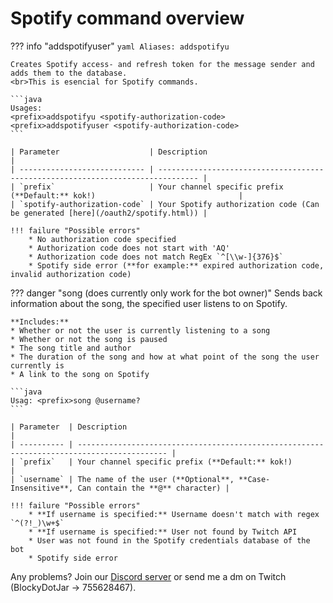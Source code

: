 # Spotify command overview

??? info "addspotifyuser"
    ```yaml
    Aliases: addspotifyu
    ```

    Creates Spotify access- and refresh token for the message sender and adds them to the database.
    <br>This is esencial for Spotify commands.

    ```java
    Usages:
    <prefix>addspotifyu <spotify-authorization-code>
    <prefix>addspotifyuser <spotify-authorization-code>
    ```

    | Parameter   		           | Description                                                                     |
    | ---------------------------- | ------------------------------------------------------------------------------- |
    | `prefix`    		           | Your channel specific prefix (**Default:** kok!)                                |
    | `spotify-authorization-code` | Your Spotify authorization code (Can be generated [here](/oauth2/spotify.html)) |

    !!! failure "Possible errors"
        * No authorization code specified
        * Authorization code does not start with 'AQ'
        * Authorization code does not match RegEx `^[\\w-]{376}$`
        * Spotify side error (**for example:** expired authorization code, invalid authorization code)


??? danger "song (does currently only work for the bot owner)"
    Sends back information about the song, the specified user listens to on Spotify.

    **Includes:**
    * Whether or not the user is currently listening to a song
    * Whether or not the song is paused
    * The song title and author
    * The duration of the song and how at what point of the song the user currently is
    * A link to the song on Spotify

    ```java
    Usag: <prefix>song @username?
    ```

    | Parameter  | Description                                                                                |
    | ---------- | ------------------------------------------------------------------------------------------ |
    | `prefix`   | Your channel specific prefix (**Default:** kok!)                                 	      |
    | `username` | The name of the user (**Optional**, **Case-Insensitive**, Can contain the **@** character) |

    !!! failure "Possible errors"
        * **If username is specified:** Username doesn't match with regex `^(?!_)\w+$`
        * **If username is specified:** User not found by Twitch API
        * User was not found in the Spotify credentials database of the bot
	    * Spotify side error

Any problems? Join our [Discord server](https://discord.gg/FnGFbzCw2r) or send me a dm on Twitch (BlockyDotJar -> 755628467).